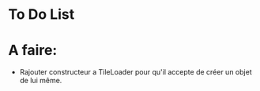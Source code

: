 # To Do List

# A faire:
* Rajouter constructeur a TileLoader pour qu'il accepte de créer un objet de lui même.